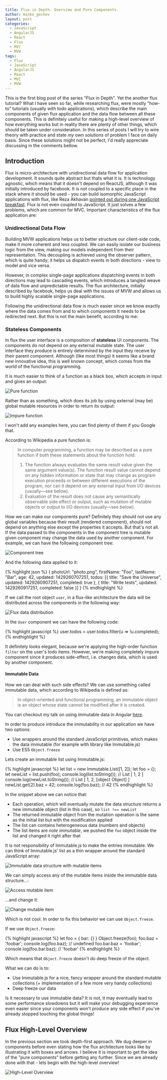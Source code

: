 ```yaml
---
title: Flux in Depth. Overview and Pure Components.
author: minko_gechev
layout: post
categories:
  - JavaScript
  - AngularJS
  - React
  - Flux
  - MVC
  - MVW
tags:
  - Flux
  - JavaScript
  - AngularJS
  - React
  - MVC
  - MVW
---
```


This is the first blog post of the series "Flux in Depth". Yet the another flux tutorial? What I have seen so far, while researching flux, were mostly "how-to" tutorials (usually with todo applications), which describe the main components of given flux application and the data flow between all these components. This is definitely useful for making a high-level overview of how everything works but in reality there are plenty of other things, which should be taken under consideration. In this series of posts I will try to wire theory with practice and state *my own solutions* of problem I face on daily basis. Since these solutions might not be perfect, I'd really appreciate discussing in the comments bellow.

## Introduction

Flux is micro-architecture with unidirectional data flow for application development. It sounds quite abstract but thats what it is. It is technology agnostic, which means that it doesn't depend on ReactJS, although it was initially introduced by facebook. It is not coupled to a specific place in the stack where it should be used - you can build isomorphic JavaScript applications with flux, like Reza Akhavan [pointed out during one JavaScript breakfast](https://docs.google.com/presentation/d/1LdTKrxw0MdvH_VCkpWG2q5hS3pKvIA1IzbL3d3cZ1Ok/edit#slide=id.p). Flux is not even coupled to JavaScript. It just solves a few problems, which are common for MVC. Important characteristics of the flux application are:

### Unidirectional Data Flow

Building MVW applications helps us to better structure our client-side code, make it more coherent and less coupled. We can easily isolate our business logic from the view, making our models independent from their representation. This decoupling is achieved using the observer pattern, which is quite handy; it helps us dispatch events in both directions - view to model and vice versa.

However, in complex single-page applications dispatching events in both directions may lead to cascading events, which introduces a tangled weave of data flow and unpredictable results. The flux architecture, initially described by facebook, helps us deal with the issues of MVW and allows us to build highly scalable single-page applications.

Following the unidirectional data flow is much easier since we know exactly where the data comes from and to which components it needs to be redirected next. But this is not the main benefit, according to me:

### Stateless Components

In flux the user interface is a composition of **stateless** UI components. The components do not depend on any external mutable state. The user interface they produce is entirely determined by the input they receive by their parent component. Although (like most things) it seems like a brand new innovative idea, this is well known concept, which comes from the world of the functional programming.

It is much easier to think of a function as a black box, which accepts in input and gives an output:

![Pure function]()

Rather than as something, which does its job by using external (may be) global mutable resources in order to return its output:

![Impure function]()

I won't add any examples here, you can find plenty of them if you Google that.

According to Wikipedia a pure function is:

>In computer programming, a function may be described as a pure function if both these statements about the function hold:
>1. The function always evaluates the same result value given the same argument value(s). The function result value cannot depend on any hidden information or state that may change as program execution proceeds or between different executions of the program, nor can it depend on any external input from I/O devices (usually—see below).
>2. Evaluation of the result does not cause any semantically observable side effect or output, such as mutation of mutable objects or output to I/O devices (usually—see below).

How we can make our components pure? Definitely they should not use any global variables because their result (rendered component), should not depend on anything else except the properties it accepts. But that's not all. If the data passed to the components in the component tree is mutable given component may change the data used by another component. For example, we can have the following component tree:

![Component tree]()

And the following data applied to it:

{% highlight json %}
{
  photoUrl: "photo.png",
  firstName: "Foo",
  lastName: "Bar",
  age: 42,
  updated: 1429260707251,
  todos: [{
    title: "Save the Universe",
    updated: 1429260907251,
    completed: true
  }, {
    title: "Write tests",
    updated: 1429260917251,
    completed: false
  }]
}
{% endhighlight %}

If we call the root object `user`, in a flux-like architecture the data will be distributed across the components in the following way:

![Flux data distribution]()

In the `User` component we can have the following code:

{% highlight javascript %}
user.todos = user.todos.filter(u => !u.completed);
{% endhighlight %}

It definitely looks elegant, because we're applying the high-order function `filter` on the user's todo items. However, we're making completely impure component since it produces side-effect, i.e. changes data, which is used by another component.

#### Immutable Data

How we can deal with such side effects? We can use something called immutable data, which according to Wikipedia is defined as:

>In object-oriented and functional programming, an immutable object is an object whose state cannot be modified after it is created.

You can checkout my talk on using immutable data in Angular [here](https://www.youtube.com/watch?v=zeChCjj-tbY).

In order to produce introduce the immutability in our application we have two options:

- Use wrappers around the standard JavaScript primitives, which makes the data immutable (for example with library like Immutable.js)
- Use ES5 `Object.freeze`

Lets create an immutable list using Immutable.js:

{% highlight javascript %}
let list = new Immutable.List([1, 2]);
let foo = {};
let newList = list.push(foo);
console.log(list.toString()); // List [ 1, 2 ]
console.log(newList.toString()); // List [ 1, 2, [object Object] ]
newList.get(2).baz = 42;
console.log(foo.baz); // 42
{% endhighlight %}

In the snippet above we can notice that:

- Each operation, which will eventually mutate the data structure returns a new immutable object (list in this case), so `list !== newList`
- The returned immutable object from the mutation operation is the same as the initial list but with the modification applied
- The list can contains heterogeneous data (numbers and objects)
- The list items are *note immutable*, we pushed the `foo` object inside the list and changed it right after that

It is not responsibility of Immutable.js to make the entries immutable. We can think of Immutable.js' list as a thin wrapper around the standard JavaScript array:

![Immutable data structure with mutable items]()

We can simply access any of the mutable items inside the immutable data structure...:

![Access mutable item]()

...and change it:

![Change mutable item]()

Which is not cool. In order to fix this behavior we can use `Object.freeze`.

If we use `Object.freeze`:

{% highlight javascript %}
let foo = { bar: {} }
Object.freeze(foo);
foo.baz = 'foobar';
console.log(foo.baz); // undefined
foo.bar.baz = 'foobar';
console.log(foo.bar.baz); // 'foobar'
{% endhighlight %}

Which means that `Object.freeze` doesn't do deep freeze of the object.

What we can do is to:

- Use Immutable.js for a nice, fancy wrapper around the standard mutable collections (+ implementation of a few more very handy collections)
- Deep freeze our data

Is it necessary to use immutable data? It is not, it may eventually lead to some performance slowdowns but it will make your debugging experience even easier since your components won't produce any side effect if you've already stopped touching the global things!

## Flux High-Level Overview

In the previous section we took depth-first approach. We dug deeper in components before even stating how the flux architecture looks like by illustrating it with boxes and arrows. I believe it is important to get the idea of the "pure components" before getting any further. Since we are already done with that - lets begin with the high-level overview!

![High-Level Overview]()



